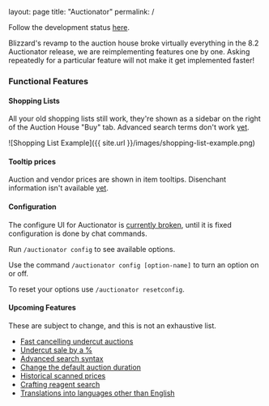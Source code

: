 layout: page
title: "Auctionator"
permalink: /

Follow the development status [here](https://github.com/Auctionator/Auctionator/projects/2).

Blizzard's revamp to the auction house broke virtually everything in the 8.2 Auctionator release, we are reimplementing features one by one. Asking repeatedly for a particular feature will not make it get implemented faster!

### Functional Features

#### Shopping Lists
All your old shopping lists still work, they're shown as a sidebar on the right of the Auction House "Buy" tab. Advanced search terms don't work [yet](https://github.com/Auctionator/Auctionator/issues/477).

![Shopping List Example]({{ site.url }}/images/shopping-list-example.png)

#### Tooltip prices
Auction and vendor prices are shown in item tooltips. Disenchant information isn't available [yet](https://github.com/Auctionator/Auctionator/issues/477).

#### Configuration
The configure UI for Auctionator is [currently broken](https://github.com/Auctionator/Auctionator/issues/480), until it is fixed configuration is done by chat commands.

Run `/auctionator config` to see available options.

Use the command `/auctionator config [option-name]` to turn an option on or off.

To reset your options use `/auctionator resetconfig`.

#### Upcoming Features
These are subject to change, and this is not an exhaustive list.

* [Fast cancelling undercut auctions](https://github.com/Auctionator/Auctionator/issues/476)
* [Undercut sale by a %](https://github.com/Auctionator/Auctionator/issues/475)
* [Advanced search syntax](https://github.com/Auctionator/Auctionator/issues/477)
* [Change the default auction duration](https://github.com/Auctionator/Auctionator/issues/481)
* [Historical scanned prices](https://github.com/Auctionator/Auctionator/issues/479)
* [Crafting reagent search](https://github.com/Auctionator/Auctionator/issues/484)
* [Translations into languages other than English](https://github.com/Auctionator/Auctionator/issues/490)
